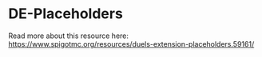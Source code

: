 # DE-Placeholders

Read more about this resource here: https://www.spigotmc.org/resources/duels-extension-placeholders.59161/
